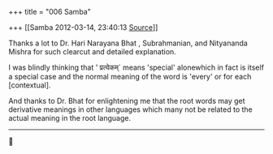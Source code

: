 +++
title = "006 Samba"

+++
[[Samba	2012-03-14, 23:40:13 [Source](https://groups.google.com/g/samskrita/c/2vsNm_mIjVw)]]



Thanks a lot to Dr. Hari Narayana Bhat , Subrahmanian, and Nityananda Mishra for such clearcut and detailed explanation.  
  
I was blindly thinking that ' प्रत्येकम्\` means 'special' alonewhich in fact is itself a special case and the normal meaning of the word is 'every' or for each \[contextual\].  
  
And thanks to Dr. Bhat for enlightening me that the root words may get derivative meanings in other languages which many not be related to the actual meaning in the root language.  
  
-------------------------------------------------------------------------------------------------------------------------




